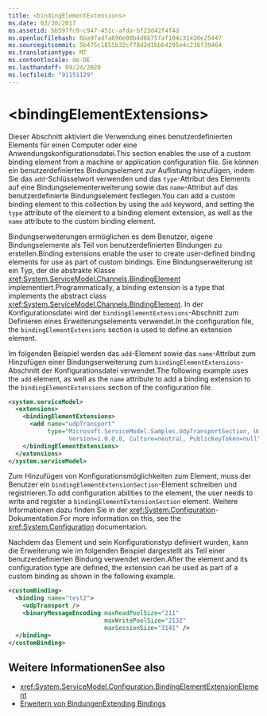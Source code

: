 ```yaml
---
title: <bindingElementExtensions>
ms.date: 03/30/2017
ms.assetid: bb597fc0-c947-451c-afda-bf23d42f4f4d
ms.openlocfilehash: 6ba97adfa696e00b4d6b75faf104c31436e25447
ms.sourcegitcommit: 5b475c1855b32cf78d2d1bbb4295e4c236f39464
ms.translationtype: MT
ms.contentlocale: de-DE
ms.lasthandoff: 09/24/2020
ms.locfileid: "91151129"
---
```

# \<bindingElementExtensions>

<span data-ttu-id="10d36-101">Dieser Abschnitt aktiviert die Verwendung eines benutzerdefinierten Elements für einen Computer oder eine Anwendungskonfigurationsdatei.</span><span class="sxs-lookup"><span data-stu-id="10d36-101">This section enables the use of a custom binding element from a machine or application configuration file.</span></span> <span data-ttu-id="10d36-102">Sie können ein benutzerdefiniertes Bindungselement zur Auflistung hinzufügen, indem Sie das `add`-Schlüsselwort verwenden und das `type`-Attribut des Elements auf eine Bindungselementerweiterung sowie das `name`-Attribut auf das benutzerdefinierte Bindungselement festlegen.</span><span class="sxs-lookup"><span data-stu-id="10d36-102">You can add a custom binding element to this collection by using the `add` keyword, and setting the `type` attribute of the element to a binding element extension, as well as the `name` attribute to the custom binding element.</span></span>  
  
 <span data-ttu-id="10d36-103">Bindungserweiterungen ermöglichen es dem Benutzer, eigene Bindungselemente als Teil von benutzerdefinierten Bindungen zu erstellen.</span><span class="sxs-lookup"><span data-stu-id="10d36-103">Binding extensions enable the user to create user-defined binding elements for use as part of custom bindings.</span></span> <span data-ttu-id="10d36-104">Eine Bindungserweiterung ist ein Typ, der die abstrakte Klasse <xref:System.ServiceModel.Channels.BindingElement> implementiert.</span><span class="sxs-lookup"><span data-stu-id="10d36-104">Programmatically, a binding extension is a type that implements the abstract class <xref:System.ServiceModel.Channels.BindingElement>.</span></span> <span data-ttu-id="10d36-105">In der Konfigurationsdatei wird der `bindingElementExtensions`-Abschnitt zum Definieren eines Erweiterungselements verwendet.</span><span class="sxs-lookup"><span data-stu-id="10d36-105">In the configuration file, the `bindingElementExtensions` section is used to define an extension element.</span></span>  
  
 <span data-ttu-id="10d36-106">Im folgenden Beispiel werden das `add`-Element sowie das `name`-Attribut zum Hinzufügen einer Bindungserweiterung zum `bindingElementExtensions`-Abschnitt der Konfigurationsdatei verwendet.</span><span class="sxs-lookup"><span data-stu-id="10d36-106">The following example uses the `add` element, as well as the `name` attribute to add a binding extension to the `bindingElementExtensions` section of the configuration file.</span></span>  
  
```xml  
<system.serviceModel>
  <extensions>
    <bindingElementExtensions>
      <add name="udpTransport"
           type="Microsoft.ServiceModel.Samples.UdpTransportSection, UdpTransport,
                 Version=1.0.0.0, Culture=neutral, PublicKeyToken=null" />
    </bindingElementExtensions>
  </extensions>
</system.serviceModel>
```  
  
 <span data-ttu-id="10d36-107">Zum Hinzufügen von Konfigurationsmöglichkeiten zum Element, muss der Benutzer ein `bindingElementExtensionSection`-Element schreiben und registrieren.</span><span class="sxs-lookup"><span data-stu-id="10d36-107">To add configuration abilities to the element, the user needs to write and register a `bindingElementExtensionSection` element.</span></span> <span data-ttu-id="10d36-108">Weitere Informationen dazu finden Sie in der <xref:System.Configuration>-Dokumentation.</span><span class="sxs-lookup"><span data-stu-id="10d36-108">For more information on this, see the <xref:System.Configuration> documentation.</span></span>  
  
 <span data-ttu-id="10d36-109">Nachdem das Element und sein Konfigurationstyp definiert wurden, kann die Erweiterung wie im folgenden Beispiel dargestellt als Teil einer benutzerdefinierten Bindung verwendet werden.</span><span class="sxs-lookup"><span data-stu-id="10d36-109">After the element and its configuration type are defined, the extension can be used as part of a custom binding as shown in the following example.</span></span>  
  
```xml  
<customBinding>
  <binding name="test2">
    <udpTransport />
    <binaryMessageEncoding maxReadPoolSize="211"
                           maxWritePoolSize="2132"
                           maxSessionSize="3141" />
  </binding>
</customBinding>
```  
  
## <a name="see-also"></a><span data-ttu-id="10d36-110">Weitere Informationen</span><span class="sxs-lookup"><span data-stu-id="10d36-110">See also</span></span>

- <xref:System.ServiceModel.Configuration.BindingElementExtensionElement>
- [<span data-ttu-id="10d36-111">Erweitern von Bindungen</span><span class="sxs-lookup"><span data-stu-id="10d36-111">Extending Bindings</span></span>](../../../wcf/extending/extending-bindings.md)
